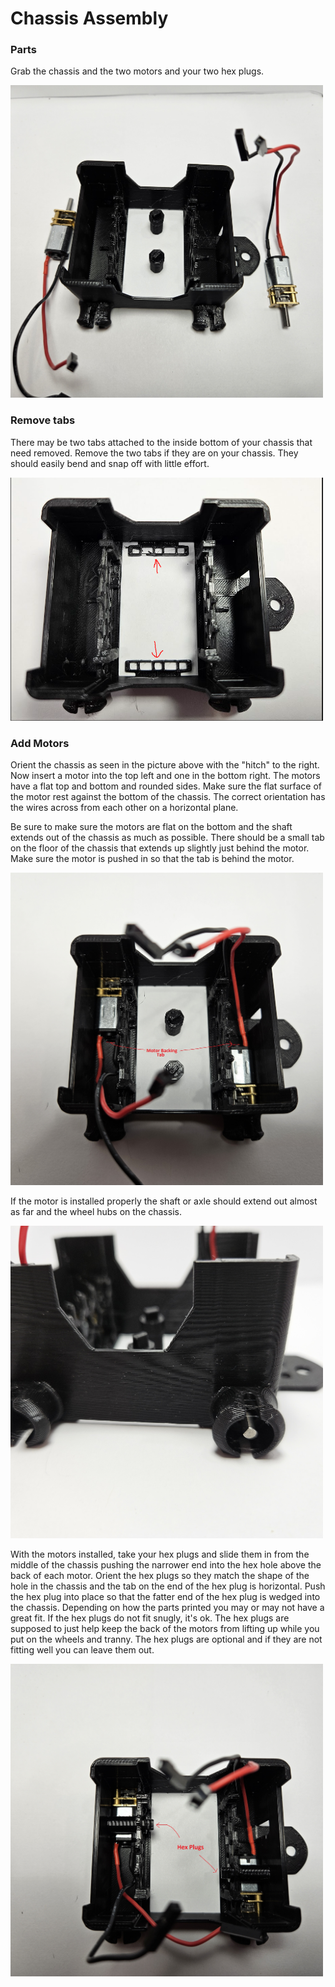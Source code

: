 # Chassis Assembly

### Parts

Grab the chassis and the two motors and your two hex plugs.

<img alt="Chassis and Motors Not Installed" src="/lessons/images/assembly/chassis_motors_1.jpg" width="500"/>


### Remove tabs

There may be two tabs attached to the inside bottom of your chassis that need removed.  Remove the two tabs if they are on your chassis.  They should easily bend and snap off with little effort.  

<img alt="Remove Tabs" src="/lessons/images/assembly/chassis_tabs.PNG" width="500"/>

### Add Motors

Orient the chassis as seen in the picture above with the "hitch" to the right.
Now insert a motor into the top left and one in the bottom right.  The motors have a flat top and bottom and rounded sides. Make sure the flat surface of the motor rest against the bottom of the chassis.  The correct orientation has the wires across from each other on a horizontal plane.

Be sure to make sure the motors are flat on the bottom and the shaft extends out of the chassis as much as possible.  There should be a small tab on the floor of the chassis that extends up slightly just behind the motor.  Make sure the motor is pushed in so that the tab is behind the motor.

<img alt="Chassis and Motors Installed" src="/lessons/images/assembly/chassis_motors_installed.jpg" width="500"/>

If the motor is installed properly the shaft or axle should extend out almost as far and the wheel hubs on the chassis.

<img alt="Chassis and Motors Installed" src="/lessons/images/assembly/chassis_motor_shaft.jpg" width="500"/>

With the motors installed, take your hex plugs and slide them in from the middle of the chassis pushing the narrower end into the hex hole above the back of each motor.
Orient the hex plugs so they match the shape of the hole in the chassis and the tab on the end of the hex plug is horizontal.  Push the hex plug into place so that the fatter end of the hex plug is wedged into the chassis. Depending on how the parts printed you may or may not have a great fit.  If the hex plugs do not fit snugly, it's ok.  The hex plugs are supposed to just help keep the back of the motors from lifting up while you put on the wheels and tranny.  The hex plugs are optional and if they are not fitting well you can leave them out.

<img alt="Chassis and Motors Installed" src="/lessons/images/assembly/chassis_motor_hexplugs.jpg" width="500"/>